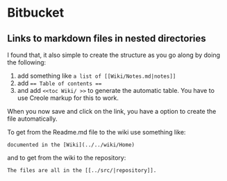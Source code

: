 Bitbucket
=========

Links to markdown files in nested directories
---------------------------------------------

I found that, it also simple to create the structure as you go along by doing the following:

1. add something like `a list of [[Wiki/Notes.md|notes]]`
2. add `== Table of contents ==`
3. and add `<<toc Wiki/ >>` to generate the automatic table.
You have to use Creole markup for this to work.

When you now save and click on the link, you have a option to create the file automatically.

To get from the Readme.md file to the wiki use something like:

~~~~
documented in the [Wiki](../../wiki/Home)
~~~~
and to get from the wiki to the repository:

~~~~
The files are all in the [[../src/|repository]].
~~~~
